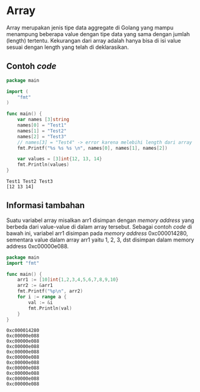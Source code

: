 # Array

Array merupakan jenis tipe data aggregate di Golang yang mampu menampung beberapa value dengan tipe data yang sama dengan jumlah (length) tertentu. Kekurangan dari array adalah hanya bisa di isi value sesuai dengan length yang telah di deklarasikan.

## Contoh _code_

```go
package main

import (
	"fmt"
)

func main() {
	var names [3]string
	names[0] = "Test1"
	names[1] = "Test2"
	names[2] = "Test3"
	// names[3] = "Test4" -> error karena melebihi length dari array
	fmt.Printf("%s %s %s \n", names[0], names[1], names[2])

	var values = [3]int{12, 13, 14}
	fmt.Println(values)
}
```

```
Test1 Test2 Test3 
[12 13 14]
```

## Informasi tambahan

Suatu variabel array misalkan arr1 disimpan dengan _memory address_ yang berbeda dari value-value di dalam array tersebut. Sebagai contoh _code_ di bawah ini, variabel arr1 disimpan pada _memory address_ 0xc000014280, sementara value dalam array arr1 yaitu 1, 2, 3, dst disimpan dalam memory address 0xc00000e088.

```go
package main
import "fmt"

func main() {
    arr1 := [10]int{1,2,3,4,5,6,7,8,9,10}
	arr2 := &arr1
    fmt.Printf("%p\n", arr2)
    for i := range a {
        val := &i
        fmt.Println(val)
    }
}
```

```
0xc000014280
0xc00000e088
0xc00000e088
0xc00000e088
0xc00000e088
0xc00000e088
0xc00000e088
0xc00000e088
0xc00000e088
0xc00000e088
0xc00000e088
```
